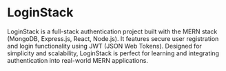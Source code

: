 # LoginStack
LoginStack is a full-stack authentication project built with the MERN stack (MongoDB, Express.js, React, Node.js). It features secure user registration and login functionality using JWT (JSON Web Tokens). Designed for simplicity and scalability, LoginStack is perfect for learning and integrating authentication into real-world MERN applications.
